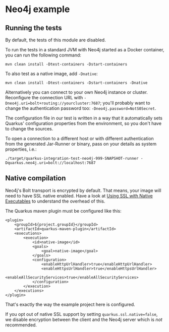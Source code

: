 # Neo4j example

## Running the tests

By default, the tests of this module are disabled.

To run the tests in a standard JVM with Neo4j started as a Docker container, you can run the following command:

```
mvn clean install -Dtest-containers -Dstart-containers
```

To also test as a native image, add `-Dnative`:

```
mvn clean install -Dtest-containers -Dstart-containers -Dnative
```

Alternatively you can connect to your own Neo4j instance or cluster.
Reconfigure the connection URL with `-Dneo4j.uri=bolt+routing://yourcluster:7687`;
you'll probably want to change the authentication password too: `-Dneo4j.password=NotS0Secret`.

The configuration file in our test is written in a way that it automatically sets Quarkus' configuration properties
from the environment, so you don't have to change the sources.


To open a connection to a different host or with different authentication from the generated Jar-Runner or binary,
pass on your details as system properties, i.e.:

```
./target/quarkus-integration-test-neo4j-999-SNAPSHOT-runner -Dquarkus.neo4j.uri=bolt://localhost:7687
```


## Native compilation

Neo4j's Bolt transport is encrypted by default.
That means, your image will need to have SSL native enabled.
Have a look at [Using SSL with Native Executables](https://quarkus.io/guides/native-and-ssl-guide) to understand the overhead of this.

The Quarkus maven plugin must be configured like this:

```
<plugin>
    <groupId>${project.groupId}</groupId>
    <artifactId>quarkus-maven-plugin</artifactId>
    <executions>
        <execution>
            <id>native-image</id>
            <goals>
                <goal>native-image</goal>
            </goals>
            <configuration>
                <enableHttpUrlHandler>true</enableHttpUrlHandler>
                <enableHttpsUrlHandler>true</enableHttpsUrlHandler>
                <enableAllSecurityServices>true</enableAllSecurityServices>
            </configuration>
        </execution>
    </executions>
</plugin>
```

That's exactly the way the example project here is configured.

If you opt out of native SSL support by setting `quarkus.ssl.native=false`,
we disable encryption between the client and the Neo4j server which is *not* recommended.
